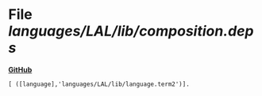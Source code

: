 # File _languages/LAL/lib/composition.deps_
**[GitHub](https://github.com/softlang/yas/blob/master/languages/LAL/lib/composition.deps)**
```
[ ([language],'languages/LAL/lib/language.term2')].
```
